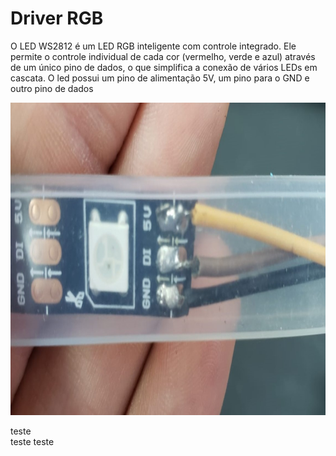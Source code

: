# Driver RGB


O LED WS2812 é um LED RGB inteligente com controle integrado. Ele permite o controle individual de cada cor (vermelho, verde e azul) através de um único pino de dados, o que simplifica a conexão de vários LEDs em cascata. O led possui um pino de alimentação 5V, um pino para o GND e outro pino de dados

<p align="center">
    <img height="500" src="imagens/led.jpg">
</p>

teste  
teste
teste

